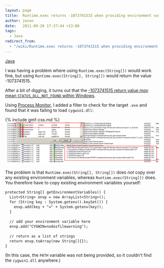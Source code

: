 ```yaml
---
layout: page
title:  Runtime.exec returns -1073741515 when providing environment variables
author: jevon
date:   2011-09-26 17:37:44 +13:00
tags:
  - Java
redirect_from:
  - "/wiki/Runtime.exec returns -1073741515 when providing environment variables"
---
```


[Java](Java.md)

I was having a problem where using `Runtime.exec(String[])` would work fine, but using `Runtime.exec(String[], String[])` would return the value -1073741515.

After a bit of digging, it turns out that the <a href="http://social.msdn.microsoft.com/Forums/en-US/vcgeneral/thread/8cd14917-c330-40fe-916c-3619a11debac/">-1073741515 return value _may_ mean `STATUS_DLL_NOT_FOUND` within Windows</a>.

Using <a href="http://technet.microsoft.com/en-us/sysinternals/bb896645">Process Monitor</a>, I added a filter to check for the target `.exe` and found that it was failing to load `cygwin1.dll`:

{% include gmf-css.md %}<img src="/img/gmf/cygwin-dll.png" class="gmf-left" style="max-width: 100%;">

The problem is that `Runtime.exec(String[], String[])` does _not_ copy over any existing environment variables, whereas `Runtime.exec(String[])` does. You therefore have to copy existing environment variables yourself:

```
protected String[] getEnvironmentVariables() {
  List<String> envp = new ArrayList<String>();
  for (String key : System.getenv().keySet()) {
    envp.add(key + "=" + System.getenv(key));
  }

  // add your environment variable here
  envp.add("CYGWIN=nodosfilewarning");

  // return as a list of strings
  return envp.toArray(new String[]{});
}
```

(In this case, the `PATH` variable was not being provided, so it couldn't find the `cygwin1.dll` anywhere.)
